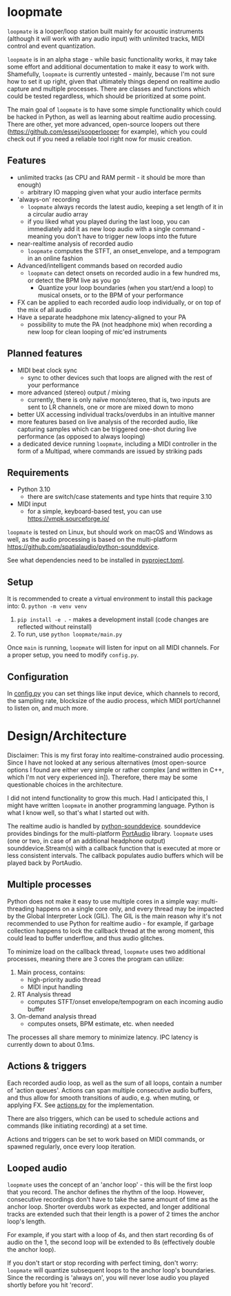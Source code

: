 # loopmate

`loopmate` is a looper/loop station built mainly for acoustic instruments
(although it will work with any audio input) with unlimited tracks, MIDI
control and event quantization.

`loopmate` is in an alpha stage - while basic functionality works, it may take
some effort and additional documentation to make it easy to work with.
Shamefully, `loopmate` is currently untested - mainly, because I'm not sure how
to set it up right, given that ultimately things depend on realtime audio
capture and multiple processes. There are classes and functions which could be
tested regardless, which should be prioritized at some point.

The main goal of `loopmate` is to have some simple functionality which could be
hacked in Python, as well as learning about realtime audio processing. There
are other, yet more advanced, open-source loopers out there
(https://github.com/essej/sooperlooper for example), which you could check out
if you need a reliable tool right now for music creation.

## Features
- unlimited tracks (as CPU and RAM permit - it should be more than enough)
  - arbitrary IO mapping given what your audio interface permits
- 'always-on' recording
  - `loopmate` always records the latest audio, keeping a set length of it in a
    circular audio array
  - if you liked what you played during the last loop, you can immediately add
    it as new loop audio with a single command - meaning you don't have to
    trigger new loops into the future
- near-realtime analysis of recorded audio
  - `loopmate` computes the STFT, an onset_envelope, and a tempogram in an online
    fashion
- Advanced/intelligent commands based on recorded audio
  - `loopmate` can detect onsets on recorded audio in a few hundred ms, or detect
    the BPM live as you go
    - Quantize your loop boundaries (when you start/end a loop) to musical
      onsets, or to the BPM of your performance
- FX can be applied to each recorded audio loop individually, or on top of the
  mix of all audio
- Have a separate headphone mix latency-aligned to your PA
  - possibility to mute the PA (not headphone mix) when recording a new loop
    for clean looping of mic'ed instruments

## Planned features

- MIDI beat clock sync
  - sync to other devices such that loops are aligned with the rest of your
    performance
- more advanced (stereo) output / mixing
  - currently, there is only naïve mono/stereo, that is, two inputs are sent to
    LR channels, one or more are mixed down to mono
- better UX accessing individual tracks/overdubs in an intuitive manner
- more features based on live analysis of the recorded audio, like capturing
  samples which can be triggered one-shot during live performance (as opposed
  to always looping)
- a dedicated device running `loopmate`, including a MIDI controller in the
  form of a Multipad, where commands are issued by striking pads

## Requirements

- Python 3.10
  - there are switch/case statements and type hints that require 3.10
- MIDI input
  - for a simple, keyboard-based test, you can use https://vmpk.sourceforge.io/

`loopmate` is tested on Linux, but should work on macOS and Windows as well, as
the audio processing is based on the multi-platform
https://github.com/spatialaudio/python-sounddevice.

See what dependencies need to be installed in [pyproject.toml](pyproject.toml).

## Setup

It is recommended to create a virtual environment to install this package into:
0. `python -m venv venv`
1. `pip install -e .` - makes a development install (code changes are reflected
   without reinstall)
2. To run, use `python loopmate/main.py`

Once `main` is running, `loopmate` will listen for input on all MIDI channels.
For a proper setup, you need to modify `config.py`.

## Configuration
In [config.py](loopmate/config.py) you can set things like input device, which
channels to record, the sampling rate, blocksize of the audio process, which
MIDI port/channel to listen on, and much more.

# Design/Architecture

Disclaimer: This is my first foray into realtime-constrained audio processing.
Since I have not looked at any serious alternatives (most open-source options I
found are either very simple or rather complex [and written in C++, which I'm
not very experienced in]). Therefore, there may be some questionable choices in
the architecture.

I did not intend functionality to grow this much. Had I anticipated this, I
might have written `loopmate` in another programming language. Python is what I
know well, so that's what I started out with.

The realtime audio is handled by
[python-sounddevice](https://github.com/spatialaudio/python-sounddevice).
sounddevice provides bindings for the multi-platform
[PortAudio](http://www.portaudio.com/) library. `loopmate` uses (one or two, in
case of an additional headphone output) sounddevice.Stream(s) with a callback
function that is executed at more or less consistent intervals. The callback
populates audio buffers which will be played back by PortAudio.

## Multiple processes

Python does not make it easy to use multiple cores in a simple way:
multi-threading happens on a single core only, and every thread may be impacted
by the Global Interpreter Lock (GIL). The GIL is the main reason why it's not
recommended to use Python for realtime audio - for example, if garbage
collection happens to lock the callback thread at the wrong moment, this could
lead to buffer underflow, and thus audio glitches.

To minimize load on the callback thread, `loopmate` uses two additional
processes, meaning there are 3 cores the program can utilize:
1. Main process, contains:
   - high-priority audio thread
   - MIDI input handling
2. RT Analysis thread
   - computes STFT/onset envelope/tempogram on each incoming audio buffer
3. On-demand analysis thread
   - computes onsets, BPM estimate, etc. when needed

The processes all share memory to minimize latency. IPC latency is currently
down to about 0.1ms.

## Actions & triggers

Each recorded audio loop, as well as the sum of all loops, contain a number of
'action queues'. Actions can span multiple consecutive audio buffers, and thus
allow for smooth transitions of audio, e.g. when muting, or applying FX. See
[actions.py](loopmate/actions.py) for the implementation.

There are also triggers, which can be used to schedule actions and commands
(like initiating recording) at a set time.

Actions and triggers can be set to work based on MIDI commands, or spawned
regularly, once every loop iteration.

## Looped audio

`loopmate` uses the concept of an 'anchor loop' - this will be the first loop
that you record. The anchor defines the rhythm of the loop. However,
consecutive recordings don't have to take the same amount of time as the anchor
loop. Shorter overdubs work as expected, and longer additional tracks are
extended such that their length is a power of 2 times the anchor loop's length.

For example, if you start with a loop of 4s, and then start recording 6s of
audio on the 1, the second loop will be extended to 8s (effectively double the
anchor loop).

If you don't start or stop recording with perfect timing, don't worry: `loopmate`
will quantize subsequent loops to the anchor loop's boundaries. Since the
recording is 'always on', you will never lose audio you played shortly before
you hit 'record'.

